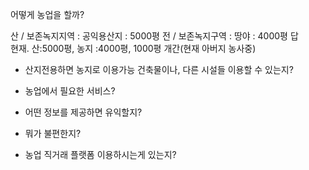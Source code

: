 어떻게 농업을 할까?

산 / 보존녹지지역 : 공익용산지 : 5000평
전 / 보존녹지구역 : 땅야     : 4000평
답                       
현재. 산:5000평, 농지 :4000평, 1000평 개간(현재 아버지 농사중)

 - 산지전용하면 농지로 이용가능
  건축물이나, 다른 시설들 이용할 수 있는지?

  - 농업에서 필요한 서비스?
  - 어떤 정보를 제공하면 유익할지?
  - 뭐가 불편한지?
  - 농업 직거래 플랫폼 이용하시는게 있는지?
